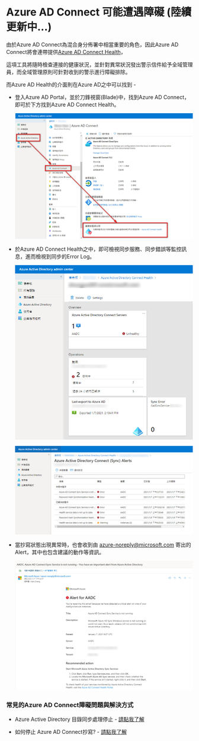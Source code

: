 # Azure AD Connect 可能遭遇障礙 (陸續更新中...)

由於Azure AD Connect為混合身分佈署中相當重要的角色，因此Azure AD Connect將會連帶提供[Azure AD Connect Health](https://docs.microsoft.com/zh-tw/azure/active-directory/hybrid/whatis-azure-ad-connect#why-use-azure-ad-connect-health)，<br>

這項工具將隨時檢查連接的健康狀況，並針對異常狀況發出警示信件給予全域管理員，而全域管理原則可針對收到的警示進行障礙排除。<br>

而Azure AD Health的介面則在Azure AD之中可以找到 - <br>

- 登入Azure AD Portal，並於刀鋒視窗(Blade)中，找到Azure AD Connect，即可於下方找到Azure AD Connect Health。<br>

  ![GITHUB](https://github.com/MarkChang-Core/AADC/blob/main/Image4/image1.jpg)<br>

- 於Azure AD Connect Health之中，即可檢視同步服務、同步錯誤等監控訊息，進而檢視到同步的Error Log。<br>

  ![GITHUB](https://github.com/MarkChang-Core/AADC/blob/main/Image4/image2.jpg)<br>
  
  ![GITHUB](https://github.com/MarkChang-Core/AADC/blob/main/Image4/image3.jpg)<br>

- 當抄寫狀態出現異常時，也會收到由 azure-noreply@microsoft.com 寄出的Alert，其中也包含建議的動作等資訊。<br>

  ![GITHUB](https://github.com/MarkChang-Core/AADC/blob/main/Image4/image4.jpg)<br>

### 常見的Azure AD Connect障礙問題與解決方式

- Azure Active Directory 目錄同步處理停止 - [請點我了解](https://github.com/MarkChang-Core/AADC/blob/main/TroubleShooting-1.md)

- 如何停止 Azure AD Connect抄寫? - [請點我了解]()
